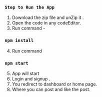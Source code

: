 ### `Step to Run the App`

1. Download the zip file and unZip it .
2. Open the code in any codeEditor.
3. Run command -
### `npm install`
4. Run command 
### `npm start`
5. App will start
6. Login and signup .
7. You redirect to dashboard or home page.
8. Where you can post and like the post.
